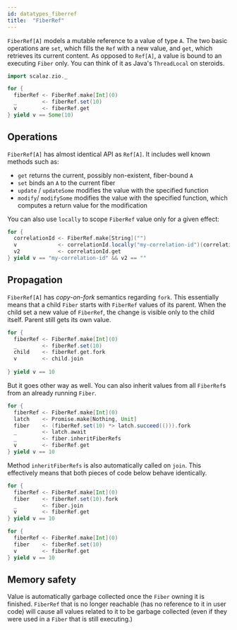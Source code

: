 ```yaml
---
id: datatypes_fiberref
title:  "FiberRef"
---
```


`FiberRef[A]` models a mutable reference to a value of type `A`. The two basic operations are `set`, which fills the `Ref` with a new value, and `get`, which retrieves its current content. As opposed to `Ref[A]`, a value is bound to an executing `Fiber` only.  You can think of it as Java's `ThreadLocal` on steroids.


```scala mdoc:silent
import scalaz.zio._

for {
  fiberRef <- FiberRef.make[Int](0)
  _        <- fiberRef.set(10)
  v        <- fiberRef.get
} yield v == Some(10)
```

## Operations

`FiberRef[A]` has almost identical API as `Ref[A]`. It includes well known methods such as:

- `get` returns the current, possibly non-existent, fiber-bound `A`
- `set` binds an `A` to the current fiber
- `update` / `updateSome` modifies the value with the specified function
- `modify`/ `modifySome` modifies the value with the specified function, which computes a return value for the modification

You can also use `locally` to scope `FiberRef` value only for a given effect:

```scala mdoc:silent
for {
  correlationId <- FiberRef.make[String]("")
  v             <- correlationId.locally("my-correlation-id")(correlationId.get)
  v2            <- correlationId.get
} yield v == "my-correlation-id" && v2 == ""
```


## Propagation

`FiberRef[A]` has *copy-on-fork* semantics regarding `fork`. This essentially means that a child `Fiber` starts with `FiberRef` values of its parent. When the child set a new value of `FiberRef`, the change is visible only to the child itself. Parent still gets its own value.

```scala mdoc:silent
for {
  fiberRef <- FiberRef.make[Int](0)
  _        <- fiberRef.set(10)
  child    <- fiberRef.get.fork
  v        <- child.join
 
} yield v == 10
```

But it goes other way as well. You can also inherit values from all `FiberRef`s from an already running `Fiber`.

```scala mdoc:silent
for {
  fiberRef <- FiberRef.make[Int](0)
  latch    <- Promise.make[Nothing, Unit]
  fiber    <- (fiberRef.set(10) *> latch.succeed(())).fork
  _        <- latch.await
  _        <- fiber.inheritFiberRefs
  v        <- fiberRef.get
} yield v == 10
```

Method `inheritFiberRefs` is also automatically called on `join`. This effectively means that both pieces of code below behave identically.

 ```scala mdoc:silent
 for {
   fiberRef <- FiberRef.make[Int](0)
   fiber    <- fiberRef.set(10).fork
   _        <- fiber.join
   v        <- fiberRef.get
 } yield v == 10
 ```
 
  ```scala mdoc:silent
  for {
    fiberRef <- FiberRef.make[Int](0)
    fiber    <- fiberRef.set(10)
    v        <- fiberRef.get
  } yield v == 10
  ```

## Memory safety

Value is automatically garbage collected once the `Fiber` owning it is finished. `FiberRef` that is no longer reachable (has no reference to it in user code) will cause all values related to it to be garbage collected (even if they were used in a `Fiber` that is still executing.)
